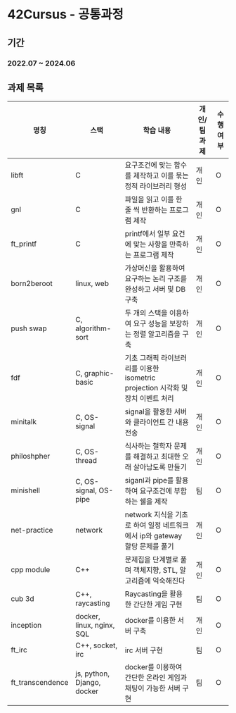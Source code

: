 # 42Cursus - 공통과정
## 기간
### 2022.07 ~ 2024.06
## 과제 목록
| 명칭 | 스택 | 학습 내용 | 개인/팀 과제 | 수행 여부 |
| --- | --- | --- | --- | --- |
| libft | C | 요구조건에 맞는 함수를 제작하고 이를 묶는 정적 라이브러리 형성 | 개인 | O |
| gnl | C | 파일을 읽고 이를 한 줄 씩 반환하는 프로그램 제작 | 개인 | O |
| ft_printf | C | printf에서 일부 요건에 맞는 사항을 만족하는 프로그램 제작 | 개인 | O |
| born2beroot | linux, web | 가상머신을 활용하여 요구하는 논리 구조를 완성하고 서버 및 DB 구축 | 개인 | O |
| push swap | C, algorithm-sort | 두 개의 스택을 이용하여 요구 성능을 보장하는 정렬 알고리즘을 구축 | 개인 | O |
| fdf | C, graphic-basic | 기초 그래픽 라이브러리를 이용한 isometric projection 시각화 및 장치 이벤트 처리 | 개인 | O |
| minitalk | C, OS-signal | signal을 활용한 서버와 클라이언트 간 내용 전송 | 개인 | O |
| philoshpher | C, OS-thread | 식사하는 철학자 문제를 해결하고 최대한 오래 살아남도록 만들기 | 개인 | O |
| minishell | C, OS-signal, OS-pipe | siganl과 pipe를 활용하여 요구조건에 부합하는 쉘을 제작 | 팀 | O |
| net-practice | network | network 지식을 기초로 하여 일정 네트워크에서 ip와 gateway 할당 문제를 풀기 | 개인 | O |
| cpp module | C++ | 문제집을 단계별로 풀며 객체지향, STL, 알고리즘에 익숙해진다 | 개인 | O |
| cub 3d | C++, raycasting | Raycasting을 활용한 간단한 게임 구현 | 팀 | O |
| inception | docker, linux, nginx, SQL | docker를 이용한 서버 구축 | 개인 | O | 
| ft_irc | C++, socket, irc | irc 서버 구현 | 팀 | O |
| ft_transcendence | js, python, Django, docker | docker를 이용하여 간단한 온라인 게임과 채팅이 가능한 서버 구현 | 팀 | O |